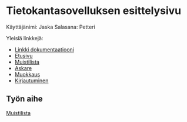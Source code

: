 # Tietokantasovelluksen esittelysivu

Käyttäjänimi: Jaska
Salasana: Petteri

Yleisiä linkkejä:

* [Linkki dokumentaatiooni](doc/dokumentaatio.pdf)
* [Etusivu](http://johetema.users.cs.helsinki.fi/muistilista/)
* [Muistilista](http://johetema.users.cs.helsinki.fi/muistilista/task)
* [Askare](http://johetema.users.cs.helsinki.fi/muistilista/task/1)
* [Muokkaus](http://johetema.users.cs.helsinki.fi/muistilista/muistilista/1/muokkaus)
* [Kirjautuminen](http://johetema.users.cs.helsinki.fi/muistilista/login)

## Työn aihe

[Muistilista](http://advancedkittenry.github.io/suunnittelu_ja_tyoymparisto/aiheet/Muistilista.html) 
